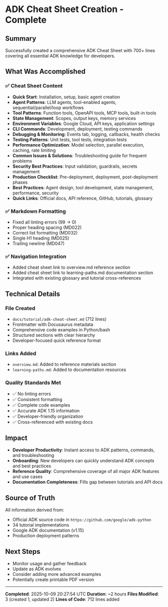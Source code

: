 # ADK Cheat Sheet Creation - Complete

## Summary
Successfully created a comprehensive ADK Cheat Sheet with 700+ lines covering all essential ADK knowledge for developers.

## What Was Accomplished

### ✅ Cheat Sheet Content
- **Quick Start**: Installation, setup, basic agent creation
- **Agent Patterns**: LLM agents, tool-enabled agents, sequential/parallel/loop workflows
- **Tool Patterns**: Function tools, OpenAPI tools, MCP tools, built-in tools
- **State Management**: Scopes, output keys, memory services
- **Environment Variables**: Google Cloud, API keys, application settings
- **CLI Commands**: Development, deployment, testing commands
- **Debugging & Monitoring**: Events tab, logging, callbacks, health checks
- **Testing Patterns**: Unit tests, tool tests, integration tests
- **Performance Optimization**: Model selection, parallel execution, caching, rate limiting
- **Common Issues & Solutions**: Troubleshooting guide for frequent problems
- **Security Best Practices**: Input validation, guardrails, secrets management
- **Production Checklist**: Pre-deployment, deployment, post-deployment phases
- **Best Practices**: Agent design, tool development, state management, performance, security
- **Quick Links**: Official docs, API reference, GitHub, tutorials, glossary

### ✅ Markdown Formatting
- Fixed all linting errors (99 → 0)
- Proper heading spacing (MD022)
- Correct list formatting (MD032)
- Single H1 heading (MD025)
- Trailing newline (MD047)

### ✅ Navigation Integration
- Added cheat sheet link to overview.md reference section
- Added cheat sheet link to learning-paths.md documentation section
- Integrated with existing glossary and tutorial cross-references

## Technical Details

### File Created
- `docs/tutorial/adk-cheat-sheet.md` (712 lines)
- Frontmatter with Docusaurus metadata
- Comprehensive code examples in Python/bash
- Structured sections with clear hierarchy
- Developer-focused quick reference format

### Links Added
- `overview.md`: Added to reference materials section
- `learning-paths.md`: Added to documentation resources

### Quality Standards Met
- ✅ No linting errors
- ✅ Consistent formatting
- ✅ Complete code examples
- ✅ Accurate ADK 1.15 information
- ✅ Developer-friendly organization
- ✅ Cross-referenced with existing docs

## Impact
- **Developer Productivity**: Instant access to ADK patterns, commands, and troubleshooting
- **Onboarding**: New developers can quickly understand ADK concepts and best practices
- **Reference Quality**: Comprehensive coverage of all major ADK features and use cases
- **Documentation Completeness**: Fills gap between tutorials and API docs

## Source of Truth

All information derived from:

- Official ADK source code in `https://github.com/google/adk-python`
- 34 tutorial implementations
- Google ADK documentation (v1.15)
- Production deployment patterns

## Next Steps

- Monitor usage and gather feedback
- Update as ADK evolves
- Consider adding more advanced examples
- Potentially create printable PDF version

---
**Completed**: 2025-10-09 20:27:54 UTC
**Duration**: ~2 hours
**Files Modified**: 3 (created 1, updated 2)
**Lines of Code**: 712 lines added

